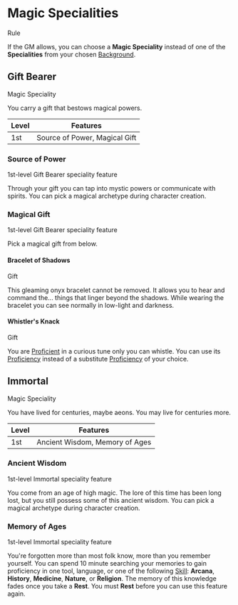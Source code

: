 # Magic Specialities

Rule

If the GM allows, you can choose a **Magic Speciality** instead of one of the **Specialities** from your chosen [Background](pages/backgrounds/index.md).

## Gift Bearer

Magic Speciality

You carry a gift that bestows magical powers.

| Level             | Features    |
| ----------------- | - |
| 1st               | Source of Power, Magical Gift |

### Source of Power

1st-level Gift Bearer speciality feature

Through your gift you can tap into mystic powers or communicate with spirits. You can pick a magical archetype during character creation.

### Magical Gift

1st-level Gift Bearer speciality feature

Pick a magical gift from below.

<section class="summaries">

<section class="summary">

#### Bracelet of Shadows

Gift

This gleaming onyx bracelet cannot be removed. It allows you to hear and command the... things that linger beyond the shadows. While wearing the bracelet you can see normally in low-light and darkness.

</section>

<section class="summary">

#### Whistler's Knack

Gift

You are [Proficient](pages/rules/proficiency.md) in a curious tune only you can whistle. You can use its [Proficiency](pages/rules/proficiency.md) instead of a substitute [Proficiency](pages/rules/proficiency.md) of your choice.

</section>

</section>

## Immortal

Magic Speciality

You have lived for centuries, maybe aeons. You may live for centuries more.

| Level             | Features    |
| ----------------- | - |
| 1st               | Ancient Wisdom, Memory of Ages |

### Ancient Wisdom

1st-level Immortal speciality feature

You come from an age of high magic. The lore of this time has been long lost, but you still possess some of this ancient wisdom. You can pick a magical archetype during character creation.

### Memory of Ages

1st-level Immortal speciality feature

You're forgotten more than most folk know, more than you remember yourself. You can spend 10 minute searching your memories to gain proficiency in one tool, language, or one of the following [Skill](../../pages/characters/skills.md): **Arcana**, **History**, **Medicine**, **Nature**, or **Religion**. The memory of this knowledge fades once you take a **Rest**. You must **Rest** before you can use this feature again.
